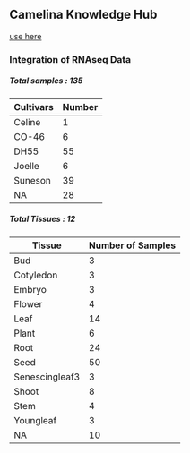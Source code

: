 ## Camelina Knowledge Hub

[use here](https://www.camelina-hub.org)



### Integration of RNAseq Data

##### Total samples : 135

|Cultivars       |     Number   |
|----------------|--------------|
|Celine       |       1      |
|CO-46        |       6      |
|DH55         |       55     |
|Joelle       |       6      |
|Suneson      |       39     |
|NA           |       28     |



##### Total Tissues : 12

| Tissue          | Number of Samples |
|-----------------|-------------------|
|Bud              |        3          |
|Cotyledon        |        3          |
|Embryo           |        3          |
|Flower           |        4          |
|Leaf             |        14         |
|Plant            |        6          |
|Root             |        24         |
|Seed             |        50         |
|Senescingleaf3   |        3          |
|Shoot            |        8          |
|Stem             |        4          |
|Youngleaf        |        3          |
|NA               |        10         |







